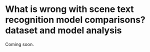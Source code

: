 # What is wrong with scene text recognition model comparisons? dataset and model analysis 
Coming soon.

